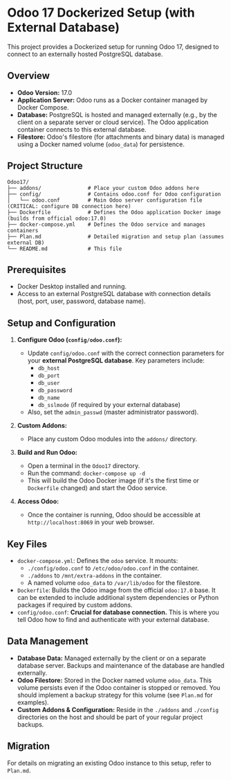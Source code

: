 # Odoo 17 Dockerized Setup (with External Database)

This project provides a Dockerized setup for running Odoo 17, designed to connect to an externally hosted PostgreSQL database.

## Overview

-   **Odoo Version:** 17.0
-   **Application Server:** Odoo runs as a Docker container managed by Docker Compose.
-   **Database:** PostgreSQL is hosted and managed externally (e.g., by the client on a separate server or cloud service). The Odoo application container connects to this external database.
-   **Filestore:** Odoo's filestore (for attachments and binary data) is managed using a Docker named volume (`odoo_data`) for persistence.

## Project Structure

```
Odoo17/
├── addons/               # Place your custom Odoo addons here
├── config/               # Contains odoo.conf for Odoo configuration
│   └── odoo.conf         # Main Odoo server configuration file (CRITICAL: configure DB connection here)
├── Dockerfile            # Defines the Odoo application Docker image (builds from official odoo:17.0)
├── docker-compose.yml    # Defines the Odoo service and manages containers
├── Plan.md               # Detailed migration and setup plan (assumes external DB)
└── README.md             # This file
```

## Prerequisites

-   Docker Desktop installed and running.
-   Access to an external PostgreSQL database with connection details (host, port, user, password, database name).

## Setup and Configuration

1.  **Configure Odoo (`config/odoo.conf`):**
    *   Update `config/odoo.conf` with the correct connection parameters for your **external PostgreSQL database**. Key parameters include:
        *   `db_host`
        *   `db_port`
        *   `db_user`
        *   `db_password`
        *   `db_name`
        *   `db_sslmode` (if required by your external database)
    *   Also, set the `admin_passwd` (master administrator password).

2.  **Custom Addons:**
    *   Place any custom Odoo modules into the `addons/` directory.

3.  **Build and Run Odoo:**
    *   Open a terminal in the `Odoo17` directory.
    *   Run the command: `docker-compose up -d`
    *   This will build the Odoo Docker image (if it's the first time or `Dockerfile` changed) and start the Odoo service.

4.  **Access Odoo:**
    *   Once the container is running, Odoo should be accessible at `http://localhost:8069` in your web browser.

## Key Files

-   `docker-compose.yml`: Defines the `odoo` service. It mounts:
    *   `./config/odoo.conf` to `/etc/odoo/odoo.conf` in the container.
    *   `./addons` to `/mnt/extra-addons` in the container.
    *   A named volume `odoo_data` to `/var/lib/odoo` for the filestore.
-   `Dockerfile`: Builds the Odoo image from the official `odoo:17.0` base. It can be extended to include additional system dependencies or Python packages if required by custom addons.
-   `config/odoo.conf`: **Crucial for database connection.** This is where you tell Odoo how to find and authenticate with your external database.

## Data Management

-   **Database Data:** Managed externally by the client or on a separate database server. Backups and maintenance of the database are handled externally.
-   **Odoo Filestore:** Stored in the Docker named volume `odoo_data`. This volume persists even if the Odoo container is stopped or removed. You should implement a backup strategy for this volume (see `Plan.md` for examples).
-   **Custom Addons & Configuration:** Reside in the `./addons` and `./config` directories on the host and should be part of your regular project backups.

## Migration

For details on migrating an existing Odoo instance to this setup, refer to `Plan.md`. 